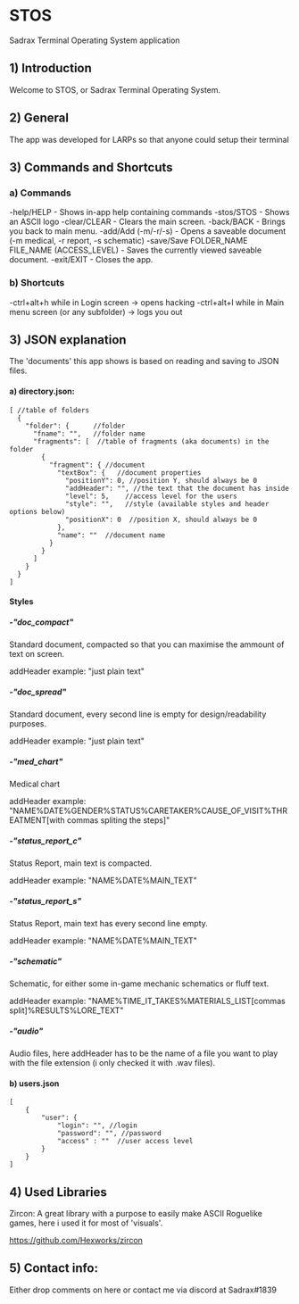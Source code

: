 # STOS
Sadrax Terminal Operating System application

## 1) Introduction

Welcome to STOS, or Sadrax Terminal Operating System.

## 2) General

The app was developed for LARPs so that anyone could setup their terminal

## 3) Commands and Shortcuts

### a) Commands

-help/HELP - Shows in-app help containing commands
-stos/STOS - Shows an ASCII logo
-clear/CLEAR - Clears the main screen.
-back/BACK - Brings you back to main menu.
-add/Add (-m/-r/-s) - Opens a saveable document (-m medical, -r report, -s schematic)
-save/Save FOLDER_NAME FILE_NAME (ACCESS_LEVEL) - Saves the currently viewed saveable document.
-exit/EXIT - Closes the app.

### b) Shortcuts
-ctrl+alt+h while in Login screen -> opens hacking
-ctrl+alt+l while in Main menu screen (or any subfolder) -> logs you out

## 3) JSON explanation

The 'documents' this app shows is based on reading and saving to JSON files.

#### a) directory.json:

```
[ //table of folders
  {
    "folder": {      //folder
      "fname": "",   //folder name
      "fragments": [  //table of fragments (aka documents) in the folder
        {
          "fragment": { //document
            "textBox": {   //document properties
              "positionY": 0, //position Y, should always be 0
              "addHeader": "", //the text that the document has inside
              "level": 5,    //access level for the users
              "style": "",   //style (available styles and header options below)
              "positionX": 0  //position X, should always be 0
            },
            "name": ""  //document name
          }
        }
      ]
    }
  }
] 
```

#### Styles


##### -"doc_compact"

Standard document, compacted so that you can maximise the ammount of text on screen.

addHeader example: "just plain text"


##### -"doc_spread"

Standard document, every second line is empty for design/readability purposes.

addHeader example: "just plain text"


##### -"med_chart"

Medical chart

addHeader example: "NAME%DATE%GENDER%STATUS%CARETAKER%CAUSE_OF_VISIT%THREATMENT[with commas spliting the steps]"


##### -"status_report_c"

Status Report, main text is compacted.

addHeader example: "NAME%DATE%MAIN_TEXT"


##### -"status_report_s"

Status Report, main text has every second line empty.

addHeader example: "NAME%DATE%MAIN_TEXT"


##### -"schematic"

Schematic, for either some in-game mechanic schematics or fluff text.

addHeader example: "NAME%TIME_IT_TAKES%MATERIALS_LIST[commas split]%RESULTS%LORE_TEXT"


##### -"audio"

Audio files, here addHeader has to be the name of a file you want to play with the file extension (i only checked it with .wav files).



#### b) users.json

```
[
    {
        "user": {
            "login": "", //login
            "password": "", //password
			"access" : ""  //user access level
        }
    }
]
```

## 4) Used Libraries

Zircon: A great library with a purpose to easily make ASCII Roguelike games, here i used it for most of 'visuals'.

https://github.com/Hexworks/zircon


## 5) Contact info:

Either drop comments on here or contact me via discord at Sadrax#1839
